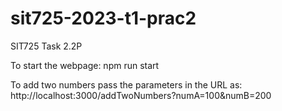# sit725-2023-t1-prac2
SIT725 Task 2.2P

To start the webpage:
npm run start

To add two numbers pass the parameters in the URL as:
http://localhost:3000/addTwoNumbers?numA=100&numB=200

